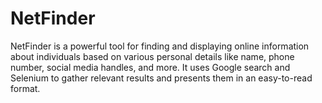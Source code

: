 # NetFinder
NetFinder is a powerful tool for finding and displaying online information about individuals based on various personal details like name, phone number, social media handles, and more. It uses Google search and Selenium to gather relevant results and presents them in an easy-to-read format.
